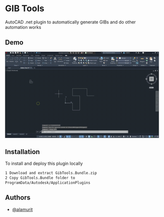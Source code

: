 
# GIB Tools

AutoCAD .net plugin to automatically generate GIBs and do other automation works


## Demo

![](https://github.com/ALAMURIT/GibTools/blob/master/demo.gif)


## Installation

To install and deploy this plugin locally

    1 Download and extract GibTools.Bundle.zip
    2 Copy GibTools.Bundle folder to ProgramData/Autodesk/ApplicationPlugins
    
## Authors

- [@alamurit](https://github.com/ALAMURIT)


